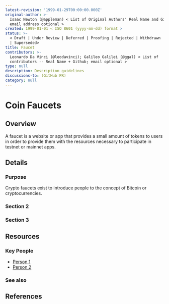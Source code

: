 ```yaml
---
latest-revision: '1999-01-29T00:00:00.000Z'
original-author: >-
  Isaac Newton (@appleman) < List of Original Authors' Real Name and Github;
  email address optional >
created: 1999-01-01 < ISO 8601 (yyyy-mm-dd) format >
status: >-
  < Draft | Under Review | Deferred | Proofing | Rejected | Withdrawn | Accepted
  | Superseded>
title: Faucet
contributors: >-
  Leonardo Da Vinci (@leodavinci); Galileo Galilei (@ggal) < List of
  contributors -- Real Name + Github; email optional >
type: null
description: Description guidelines
discussions-to: (GitHub PR)
category: null
---
```


# Coin Faucets

## Overview

A faucet is a website or app that provides a small amount of tokens to users in order to provide them with the resources necessary to participate in testnet or mainnet apps.

## Details

### Purpose

Crypto faucets exist to introduce people to the concept of Bitcoin or cryptocurrencies.

### Section 2

### Section 3

## Resources

### Key People

* [Person 1](faucet.md)
* [Person 2](faucet.md)

### See also

## References

